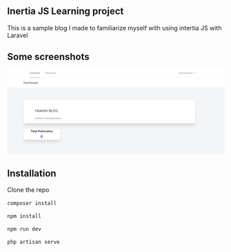 ## Inertia JS Learning project

This is a sample blog I made to familiarize myself with using intertia JS with Laravel


## Some screenshots

![screenshot](screenshot1.PNG)


## Installation

Clone the repo

```
composer install
```

```
npm install
```

```
npm run dev
```

```
php artisan serve
```